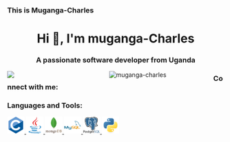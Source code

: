 ### This is Muganga-Charles
<h1 align="center">Hi 👋, I'm muganga-Charles</h1>
<h3 align="center">A passionate software developer from Uganda</h3>
<!-- - ⚡ Fun fact **Coding Code** -->
<img  align="Left" width="47%" src="https://github-readme-stats.vercel.app/api?username=muganga-charles&show_icons=true&theme=radical">
<p><img align="left" width="48%" src="https://github-readme-stats.vercel.app/api/top-langs?username=muganga-charles&show_icons=true&locale=en&layout=compact" alt="muganga-charles" /></p>

<h3 align="left">Connect with me:</h3>
<p align="left">
</p>

<h3 align="left">Languages and Tools:</h3>
<p align="left"> <a href="https://www.cprogramming.com/" target="_blank" rel="noreferrer"> <img src="https://raw.githubusercontent.com/devicons/devicon/master/icons/c/c-original.svg" alt="c" width="40" height="40"/> </a> <a href="https://www.java.com" target="_blank" rel="noreferrer"> <img src="https://raw.githubusercontent.com/devicons/devicon/master/icons/java/java-original.svg" alt="java" width="40" height="40"/> </a> <a href="https://www.mongodb.com/" target="_blank" rel="noreferrer"> <img src="https://raw.githubusercontent.com/devicons/devicon/master/icons/mongodb/mongodb-original-wordmark.svg" alt="mongodb" width="40" height="40"/> </a> <a href="https://www.mysql.com/" target="_blank" rel="noreferrer"> <img src="https://raw.githubusercontent.com/devicons/devicon/master/icons/mysql/mysql-original-wordmark.svg" alt="mysql" width="40" height="40"/> </a> <a href="https://www.postgresql.org" target="_blank" rel="noreferrer"> <img src="https://raw.githubusercontent.com/devicons/devicon/master/icons/postgresql/postgresql-original-wordmark.svg" alt="postgresql" width="40" height="40"/> </a> <a href="https://www.python.org" target="_blank" rel="noreferrer"> <img src="https://raw.githubusercontent.com/devicons/devicon/master/icons/python/python-original.svg" alt="python" width="40" height="40"/> </a> </p>



<!-- <p>&nbsp;<img align="center" src="https://github-readme-stats.vercel.app/api?username=muganga-charles&show_icons=true&locale=en" alt="muganga-charles" /></p> -->

